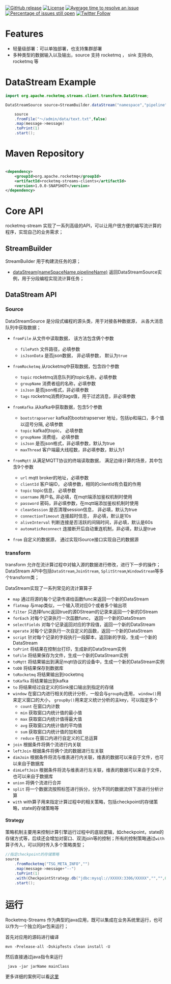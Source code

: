 [![GitHub release](https://img.shields.io/badge/release-download-orange.svg)](https://github.com/apache/rocketmq-streams/releases)
[![License](https://img.shields.io/badge/license-Apache%202-4EB1BA.svg)](https://www.apache.org/licenses/LICENSE-2.0.html)
[![Average time to resolve an issue](http://isitmaintained.com/badge/resolution/apache/rocketmq-streams.svg)](http://isitmaintained.com/project/apache/rocketmq-streams "Average time to resolve an issue")
[![Percentage of issues still open](http://isitmaintained.com/badge/open/apache/rocketmq-streams.svg)](http://isitmaintained.com/project/apache/rocketmq-streams "Percentage of issues still open")
[![Twitter Follow](https://img.shields.io/twitter/follow/ApacheRocketMQ?style=social)](https://twitter.com/intent/follow?screen_name=ApacheRocketMQ)

# Features

* 轻量级部署：可以单独部署，也支持集群部署
* 多种类型的数据输入以及输出，source 支持 rocketmq ， sink 支持db, rocketmq 等

# DataStream Example

```java
import org.apache.rocketmq.streams.client.transform.DataStream;

DataStreamSource source=StreamBuilder.dataStream("namespace","pipeline");

    source
    .fromFile("～/admin/data/text.txt",false)
    .map(message->message)
    .toPrint(1)
    .start();
```

# Maven Repository

```xml

<dependency>
    <groupId>org.apache.rocketmq</groupId>
    <artifactId>rocketmq-streams-clients</artifactId>
    <version>1.0.0-SNAPSHOT</version>
</dependency>
```

# Core API

rocketmq-stream 实现了一系列高级的API，可以让用户很方便的编写流计算的程序，实现自己的业务需求；

## StreamBuilder

StreamBuilder 用于构建流任务的源；

+ [dataStream(nameSpaceName,pipelineName)]() 返回DataStreamSource实例，用于分段编程实现流计算任务；

## DataStream API

### Source

DataStreamSource 是分段式编程的源头类，用于对接各种数据源， 从各大消息队列中获取数据；

+ ```fromFile```  从文件中读取数据， 该方法包含俩个参数
    + ```filePath``` 文件路径，必填参数
    + ```isJsonData```  是否json数据， 非必填参数， 默认为```true```


+ ```fromRocketmq``` 从rocketmq中获取数据，包含四个参数
    + ```topic``` rocketmq消息队列的topic名称，必填参数
    + ```groupName``` 消费者组的名称，必填参数
    + ```isJson``` 是否json格式，非必填参数
    + ```tags``` rocketmq消费的tags值，用于过滤消息，非必填参数
  
+ ```fromKafka``` 从kafka中获取数据，包含5个参数
  + ```bootstrapserver``` kafka的bootstrapserver 地址，包括ip和端口，多个值以逗号分隔, 必填参数
  + ```topic``` kafka的topic， 必填参数
  + ```groupName``` 消费组， 必填参数
  + ```isJson``` 是否json格式，非必填参数，默认为true
  + ```maxThread``` 客户端最大线程数，非必填参数，默认为1

+ ```fromMqtt``` 从满足MQTT协议的终端读取数据， 满足边缘计算的场景，其中包含9个参数
    + ```url```  mqtt broker的地址，必填参数
    + ```clientId``` 客户端ID， 必填参数，相同的clientId有负载的作用
    + ```topic``` topic信息， 必填参数
    + ```username``` 用户名, 非必填，在mqtt端添加鉴权机制时使用
    + ```password``` 密码，非必填参数，在mqtt端添加鉴权机制时使用
    + ```cleanSession``` 是否清理session信息， 非必填，默认为true
    + ```connectionTimeout``` 连接超时信息， 非必填，默认是10s
    + ```aliveInterval```  判断连接是否活跃的间隔时间，非必填，默认是60s
    + ```automaticReconnect``` 连接断开后自动重连机制，非必填，默认是true


+ ```from``` 自定义的数据源， 通过实现ISource接口实现自己的数据源

### transform

transform 允许在流计算过程中对输入源的数据进行修改，进行下一步的操作；DataStream API中包括```DataStream```,```JoinStream```, ```SplitStream```,```WindowStream```等多个transform类；

DataStream实现了一系列常见的流计算算子

+ ```map``` 通过将源的每个记录传递给函数func来返回一个新的DataStream
+ ```flatmap``` 与map类似，一个输入项对应0个或者多个输出项
+ ```filter``` 只选择func返回true的源DStream的记录来返回一个新的DStream
+ ```forEach``` 对每个记录执行一次函数func， 返回一个新的DataStream
+ ```selectFields``` 对每个记录返回对应的字段值，返回一个新的DataStream
+ ```operate```  对每个记录执行一次自定义的函数，返回一个新的DataStream
+ ```script```  针对每个记录的字段执行一段脚本，返回新的字段，生成一个新的DataStream
+ ```toPrint``` 将结果在控制台打印，生成新的DataStream实例
+ ```toFile``` 将结果保存为文件，生成一个新的DataStream实例
+ ```toMqtt``` 将结果输出到满足mqtt协议的设备中，生成一个新的DataStream实例
+ ```toDB``` 将结果保存到数据库
+ ```toRocketmq``` 将结果输出到rocketmq
+ ```toKafka``` 将结果输出到kafka
+ ```to``` 将结果经过自定义的ISink接口输出到指定的存储
+ ```window``` 在窗口内进行相关的统计分析，一般会与```groupBy```连用， ```window()```用来定义窗口的大小， ```groupBy()```用来定义统计分析的主key，可以指定多个
    + ```count``` 在窗口内计数
    + ```min``` 获取窗口内统计值的最小值
    + ```max``` 获取窗口内统计值得最大值
    + ```avg``` 获取窗口内统计值的平均值
    + ```sum``` 获取窗口内统计值的加和值
    + ```reduce``` 在窗口内进行自定义的汇总运算
+ ```join``` 根据条件将俩个流进行内关联
+ ```leftJoin``` 根据条件将俩个流的数据进行左关联
+ ```dimJoin``` 根据条件将流与维表进行内关联，维表的数据可以来自于文件，也可以来自于数据库
+ ```dimLeftJoin``` 根据条件将流与维表进行左关联，维表的数据可以来自于文件，也可以来自于数据库
+ ```union``` 将俩个流进行合并
+ ```split``` 将一个数据流按照标签进行拆分，分为不同的数据流供下游进行分析计算
+ ```with``` with算子用来指定计算过程中的相关策略，包括checkpoint的存储策略，state的存储策略等

#### Strategy

策略机制主要用来控制计算引擎运行过程中的底层逻辑，如checkpoint，state的存储方式等，后续还会增加对窗口、双流join等的控制；所有的控制策略通过```with```算子传入，可以同时传入多个策略类型；

```java
//指定checkpoint的存储策略
source
    .fromRocketmq("TSG_META_INFO","")
    .map(message->message+"--")
    .toPrint(1)
    .with(CheckpointStrategy.db("jdbc:mysql://XXXXX:3306/XXXXX","","",0L))
    .start();
```

# 运行

Rocketmq-Streams 作为典型的java应用，既可以集成在业务系统里运行，也可以作为一个独立的jar包来运行；

首先对应用的源码进行编译

```shell
mvn -Prelease-all -DskipTests clean install -U
```

然后直接通过java指令来运行

```shell
 java -jar jarName mainClass
```

更多详细的案例可以看[这里](docs/SUMMARY.md)
